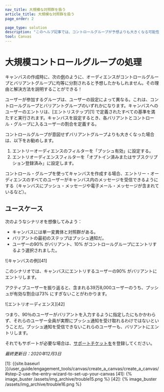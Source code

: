 ```yaml
---
nav_title: 大規模な対照群を扱う
article_title: 大規模な対照群を扱う
page_order: 2

page_type: solution
description: "このヘルプ記事では、コントロールグループが予想よりも大きくなる可能性がある理由について説明し、これを修正するステップについて説明します。"
tool: Canvas
---
```


# 大規模コントロールグループの処理

キャンバスの作成時に、次の[例](#example)のように、オーディエンスがコントロールグループとバリアントグループに均等に分割されると予想したかもしれません。その理由と解決方法を説明することができる！

ユーザーが参加するグループは、ユーザーの設定によって異なる。これは、コントロールグループとバリアントグループのいずれかになります。キャンバスへのユーザーのエントリは、\[エントリステップ][1] で定義されたすべての基準を満たすと実行されます。キャンバスを設定するとき、各バリアントとコントロール・グループに入るユーザーの割合を定義する。

コントロールグループが意図せずバリアントグループよりも大きくなった場合は、以下をお勧めします。
1. エントリーオーディエンスのフィルターを「プッシュ有効」に設定する。
2. エントリオーディエンスフィルターを「オプトイン済みまたはサブスクリプション登録済み」に設定します。

コントロール・グループを使ってキャンバスを作成する場合、エントリー・オーディエンスのすべてのユーザーがキャンバス内のメッセージを受信できるようにする（キャンバスにプッシュ・メッセージや電子メール・メッセージが含まれているなど）。

## ユースケース

次のようなシナリオを想像してみよう：
- キャンバスには単一変異体と対照群がある。
- バリアントの最初のステップはプッシュ通知だ。
- ユーザーの90% がバリアント、10% がコントロールグループにエントリするよう選択されました。

![キャンバスの例][41]

このシナリオでは、キャンバスにエントリするユーザーの90% がバリアントにエントリします。 

アクティブユーザーを振り返ると、含まれる39万8,000ユーザーのうち、プッシュが有効な割合は73% にすぎないことがわかります。

![エントリオーディエンス][42]

つまり、90％のユーザーがバリアントを入力するように指定したにもかかわらず、それらのユーザー全員が実際にプッシュ通知を受け取れるわけではないということだ。プッシュ通知を受信できないこれらのユーザーも、バリアントにエントリします。

それでもサポートが必要な場合は、[サポートチケットを]({{site.baseurl}}/braze_support/)を登録してください。

_最終更新日：2020年12月3日_

[1]: {{site.baseurl }}/user_guide/engagement_tools/canvas/create_a_canvas/create_a_canvas/#step-2-use-the-entry-wizard-to-set-up-your-canvas
[41]: {% image_buster /assets/img_archive/trouble15.png %}
[42]: {% image_buster /assets/img_archive/trouble16.png %}
